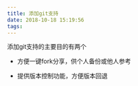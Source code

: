 ```yaml
---
title: 添加git支持
date: 2018-10-18 15:19:56
tags:
---
```


添加git支持的主要目的有两个

* 方便一键fork分享，供个人备份或他人参考

* 提供版本控制功能，方便版本回退 
